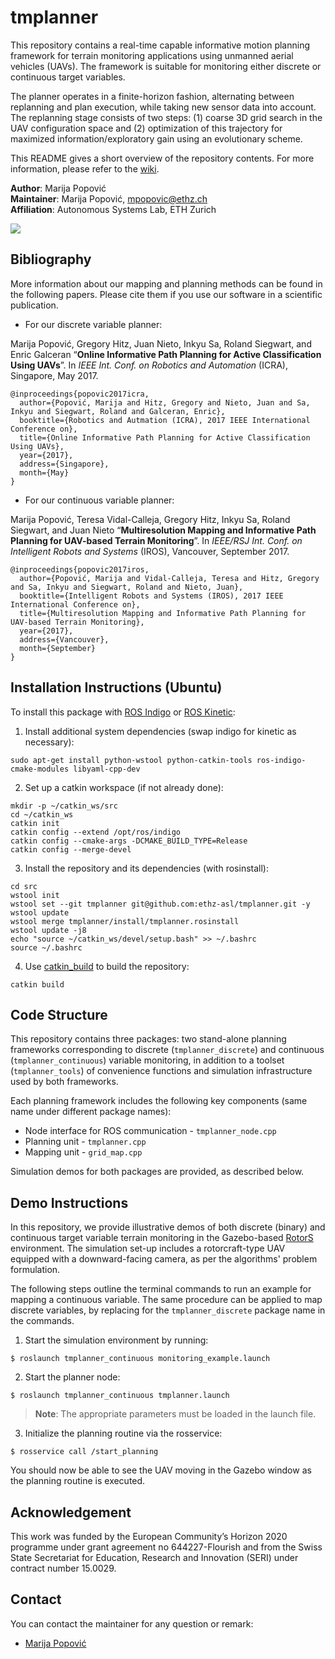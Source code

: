 # tmplanner
This repository contains a real-time capable informative motion planning framework for terrain monitoring applications using unmanned aerial vehicles (UAVs). The framework is suitable for monitoring either discrete or continuous target variables.

The planner operates in a finite-horizon fashion, alternating between replanning and plan execution, while taking new sensor data into account. The replanning stage consists of two steps: (1) coarse 3D grid search in the UAV configuration space and (2) optimization of this trajectory for maximized information/exploratory gain using an evolutionary scheme.

This README gives a short overview of the repository contents. For more information, please refer to the [wiki](https://github.com/ethz-asl/tmplanner/wiki).

**Author**: Marija Popović  
**Maintainer**: Marija Popović, mpopovic@ethz.ch  
**Affiliation**: Autonomous Systems Lab, ETH Zurich

![]("https://i.imgur.com/AE2SzrI.jpg")

## Bibliography

More information about our mapping and planning methods can be found in the following papers. Please cite them if you use our software in a scientific publication.

* For our discrete variable planner:

Marija Popović, Gregory Hitz, Juan Nieto, Inkyu Sa, Roland Siegwart, and Enric Galceran “**Online Informative Path Planning for Active Classification Using UAVs**”. In *IEEE Int. Conf. on Robotics and Automation* (ICRA), Singapore, May 2017.
```
@inproceedings{popovic2017icra,
  author={Popović, Marija and Hitz, Gregory and Nieto, Juan and Sa, Inkyu and Siegwart, Roland and Galceran, Enric},
  booktitle={Robotics and Autmation (ICRA), 2017 IEEE International Conference on},
  title={Online Informative Path Planning for Active Classification Using UAVs},
  year={2017},
  address={Singapore},
  month={May}
}
```

* For our continuous variable planner:

Marija Popović, Teresa Vidal-Calleja, Gregory Hitz, Inkyu Sa, Roland Siegwart, and Juan Nieto “**Multiresolution Mapping and Informative Path Planning for UAV-based Terrain Monitoring**”. In *IEEE/RSJ Int. Conf. on Intelligent Robots and Systems* (IROS), Vancouver, September 2017.
```
@inproceedings{popovic2017iros,
  author={Popović, Marija and Vidal-Calleja, Teresa and Hitz, Gregory and Sa, Inkyu and Siegwart, Roland and Nieto, Juan},
  booktitle={Intelligent Robots and Systems (IROS), 2017 IEEE International Conference on},
  title={Multiresolution Mapping and Informative Path Planning for UAV-based Terrain Monitoring},
  year={2017},
  address={Vancouver},
  month={September}
}
```

## Installation Instructions (Ubuntu)
To install this package with [ROS Indigo](http://wiki.ros.org/indigo/Installation/Ubuntu) or [ROS Kinetic](http://wiki.ros.org/kinetic/Installation/Ubuntu):

1. Install additional system dependencies (swap indigo for kinetic as necessary):

```
sudo apt-get install python-wstool python-catkin-tools ros-indigo-cmake-modules libyaml-cpp-dev
```

2. Set up a catkin workspace (if not already done):

```
mkdir -p ~/catkin_ws/src
cd ~/catkin_ws
catkin init
catkin config --extend /opt/ros/indigo
catkin config --cmake-args -DCMAKE_BUILD_TYPE=Release
catkin config --merge-devel
```

3. Install the repository and its dependencies (with rosinstall):

```
cd src
wstool init
wstool set --git tmplanner git@github.com:ethz-asl/tmplanner.git -y
wstool update
wstool merge tmplanner/install/tmplanner.rosinstall
wstool update -j8
echo "source ~/catkin_ws/devel/setup.bash" >> ~/.bashrc
source ~/.bashrc
```

4. Use [catkin_build](http://catkin-tools.readthedocs.io/en/latest/verbs/catkin_build.html) to build the repository:

```
catkin build
```

## Code Structure

This repository contains three packages: two stand-alone planning frameworks corresponding to discrete (``tmplanner_discrete``) and continuous (``tmplanner_continuous``) variable monitoring, in addition to a toolset (``tmplanner_tools``) of convenience functions and simulation infrastructure used by both frameworks.

Each planning framework includes the following key components (same name under different package names):

* Node interface for ROS communication - ``tmplanner_node.cpp``
* Planning unit - ``tmplanner.cpp``
* Mapping unit - ``grid_map.cpp``

Simulation demos for both packages are provided, as described below.


## Demo Instructions
In this repository, we provide illustrative demos of both discrete (binary) and continuous target variable terrain monitoring in the Gazebo-based [RotorS](https://github.com/ethz-asl/rotors_simulator/wiki) environment. The simulation set-up includes a rotorcraft-type UAV equipped with a downward-facing camera, as per the algorithms' problem formulation.

The following steps outline the terminal commands to run an example for mapping a continuous variable. The same procedure can be applied to map discrete variables, by replacing for the ``tmplanner_discrete`` package name in the commands.

1. Start the simulation environment by running:

 ```
 $ roslaunch tmplanner_continuous monitoring_example.launch
 ```
 
 2. Start the planner node:
 
  ```
 $ roslaunch tmplanner_continuous tmplanner.launch
 ```
 
   > **Note**: The appropriate parameters must be loaded in the launch file.
 
 3. Initialize the planning routine via the rosservice:
 
  ```
 $ rosservice call /start_planning
 ```
You should now be able to see the UAV moving in the Gazebo window as the planning routine is executed.
 
## Acknowledgement

This work was funded by the European Community’s Horizon 2020 programme under grant agreement no 644227-Flourish and from the Swiss State Secretariat for Education, Research and Innovation (SERI) under contract number 15.0029.

## Contact

You can contact the maintainer for any question or remark:
* [Marija Popović](mailto:mpopovic@ethz.ch)
